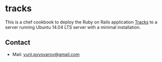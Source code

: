 tracks
=====

This is a chef cookbook to deploy the Ruby on Rails application [Tracks](https://github.com/TracksApp)
to a server running Ubuntu 14.04 LTS server with a minimal installation.

Contact
-------

* Mail: <yurii.pyvovarov@gmail.com>
